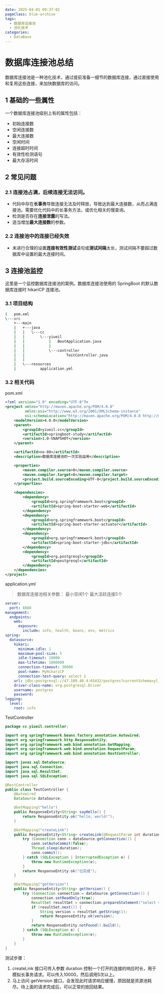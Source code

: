 ```yaml
---
date: 2025-04-01 09:37:02
pageClass: blue-archive
tags:
  - 数据库连接池
  - 池化技术
categories:
  - DataBase
---
```


# 数据库连接池总结
数据库连接池是一种池化技术，通过提前准备一细节的数据库连接，通过直接使用和复用这些连接，来加快数据库的访问。

## 1 基础的一些属性
一个数据库连接池级别上有的属性包括：
- 初始连接数
- 空闲连接数
- 最大连接数
- 空闲时间
- 连接超时时间
- 有效性检测语句
- 最大存活时间

## 2 常见问题
### 2.1 连接池占满，后续连接无法访问。
- 代码中存在**长事务**导致连接无法及时释放，导致达到最大连接数，从而占满连接池。需要优化代码中的长事务方法，或优化相关的慢查询。
- 检测是否存在**连接泄露**的写法。
- 适当增加**最大连接数**的参数。

### 2.2 连接池中的连接已经失效
- 未进行合理的设置**连接有效性测试**语句或**测试间隔**太长，测试间隔不要超过数据库中设置的最大连接时间。

## 3 连接池监控
这里是一个监控数据库连接池的案例。数据库连接池使用的 SpringBoot 的默认数据库连接时 hikariCP 连接池。

### 3.1 项目结构
```sh
|   pom.xml
\---src
    +---main
    |   +---java
    |   |   \---cc
    |   |       \---yiueil
    |   |           |   BootApplication.java
    |   |           |
    |   |           \---controller
    |   |                   TestController.java
    |   |
    |   \---resources
    |           application.yml
```

### 3.2 相关代码
pom.xml
```xml
<?xml version="1.0" encoding="UTF-8"?>
<project xmlns="http://maven.apache.org/POM/4.0.0"
         xmlns:xsi="http://www.w3.org/2001/XMLSchema-instance"
         xsi:schemaLocation="http://maven.apache.org/POM/4.0.0 http://maven.apache.org/xsd/maven-4.0.0.xsd">
    <modelVersion>4.0.0</modelVersion>
    <parent>
        <groupId>yiueil.cc</groupId>
        <artifactId>springboot-study</artifactId>
        <version>1.0-SNAPSHOT</version>
    </parent>

    <artifactId>no-08</artifactId>
    <description>数据库连接池的一次实验运用</description>

    <properties>
        <maven.compiler.source>8</maven.compiler.source>
        <maven.compiler.target>8</maven.compiler.target>
        <project.build.sourceEncoding>UTF-8</project.build.sourceEncoding>
    </properties>

    <dependencies>
        <dependency>
            <groupId>org.springframework.boot</groupId>
            <artifactId>spring-boot-starter-web</artifactId>
        </dependency>
        <dependency>
            <groupId>org.springframework.boot</groupId>
            <artifactId>spring-boot-starter-actuator</artifactId>
        </dependency>
        <dependency>
            <groupId>org.springframework.boot</groupId>
            <artifactId>spring-boot-starter-jdbc</artifactId>
        </dependency>
        <dependency>
            <groupId>org.postgresql</groupId>
            <artifactId>postgresql</artifactId>
        </dependency>
    </dependencies>
</project>
```

application.yml
>数据库连接池相关参数：
>最小空闲1个
>最大活跃连接5个
>
```yml
server:
  port: 8888
management:
  endpoints:
    web:
      exposure:
        include: info, health, beans, env, metrics
spring:
  datasource:
    hikari:
      minimum-idle: 1
      maximum-pool-size: 5
      idle-timeout: 10000
      max-lifetime: 1800000
      connection-timeout: 30000
      pool-name: MyHikariCP
      connection-test-query: select 1
    url: jdbc:postgresql://47.109.40.4:65432/postgres?currentSchema=yl_acc&useUnicode=true&characterEncoding=UTF-8
    driver-class-name: org.postgresql.Driver
    username: postgres
    password:
logging:
  level:
    root: info
```

TestController
```java
package cc.yiueil.controller;

import org.springframework.beans.factory.annotation.Autowired;
import org.springframework.http.ResponseEntity;
import org.springframework.web.bind.annotation.GetMapping;
import org.springframework.web.bind.annotation.RequestParam;
import org.springframework.web.bind.annotation.RestController;

import javax.sql.DataSource;
import java.sql.Connection;
import java.sql.ResultSet;
import java.sql.SQLException;

@RestController
public class TestController {
    @Autowired
    DataSource dataSource;

    @GetMapping("hello")
    public ResponseEntity<String> sayHello() {
        return ResponseEntity.ok("hello, world!");
    }

    @GetMapping("createLink")
    public ResponseEntity<String> createLink(@RequestParam int duration) {
        try (Connection conn = dataSource.getConnection()) {
            conn.setAutoCommit(false);
            Thread.sleep(duration);
            conn.commit();
        } catch (SQLException | InterruptedException e) {
            throw new RuntimeException(e);
        }
        return ResponseEntity.ok("已完成");
    }

    @GetMapping("getVersion")
    public ResponseEntity<String> getVersion() {
        try (Connection connection = dataSource.getConnection()) {
            connection.setReadOnly(true);
            ResultSet resultSet = connection.prepareStatement("select version()").executeQuery();
            if (resultSet.next()) {
                String version = resultSet.getString(1);
                return ResponseEntity.ok(version);
            }
            return ResponseEntity.notFound().build();
        } catch (SQLException e) {
            throw new RuntimeException(e);
        }
    }
}
```

测试步骤：
1. createLink 接口可传入参数 duration 控制一个打开的连接的响应时长，用于模拟长事务请求。可以传入10000，然后调用5次以上。
2. 马上访问 getVersion 接口，会发现此时请求响应缓慢，原因就是资源池耗尽。待上面的请求完成后，可以正常的放回结果。